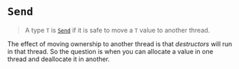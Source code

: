 # `Send`

> A type `T` is [`Send`][1] if it is safe to move a `T` value to another thread.

The effect of moving ownership to another thread is that _destructors_ will run
in that thread. So the question is when you can allocate a value in one thread
and deallocate it in another.

[1]: https://doc.rust-lang.org/std/marker/trait.Send.html
